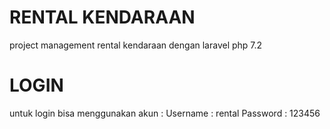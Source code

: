 # RENTAL KENDARAAN

project management rental kendaraan dengan laravel php 7.2

# LOGIN

untuk login bisa menggunakan akun :
Username : rental
Password : 123456
